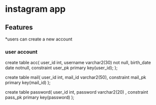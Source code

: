 # instagram app

## Features
*users can create a new account 

### user account
create table acc(
user_id int,
username varchar2(30) not null,
birth_date date notnull,
constraint user_pk primary key(user_id);
);


create table mail(
user_id int,
mail_id varchar2(50),
constraint mail_pk primary key(mail_id)
);

create table password(
user_id int,
password varchar2(20) ,
constraint pass_pk primary key(password)
);


